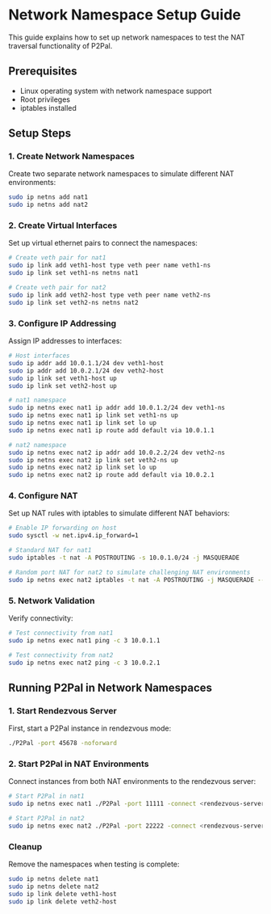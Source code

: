 # Network Namespace Setup Guide

This guide explains how to set up network namespaces to test the NAT traversal functionality of P2Pal.

## Prerequisites
- Linux operating system with network namespace support
- Root privileges
- iptables installed

## Setup Steps

### 1. Create Network Namespaces
Create two separate network namespaces to simulate different NAT environments:

```bash
sudo ip netns add nat1
sudo ip netns add nat2
```

### 2. Create Virtual Interfaces
Set up virtual ethernet pairs to connect the namespaces:

```bash
# Create veth pair for nat1
sudo ip link add veth1-host type veth peer name veth1-ns
sudo ip link set veth1-ns netns nat1

# Create veth pair for nat2
sudo ip link add veth2-host type veth peer name veth2-ns
sudo ip link set veth2-ns netns nat2
```

### 3. Configure IP Addressing
Assign IP addresses to interfaces:

```bash
# Host interfaces
sudo ip addr add 10.0.1.1/24 dev veth1-host
sudo ip addr add 10.0.2.1/24 dev veth2-host
sudo ip link set veth1-host up
sudo ip link set veth2-host up

# nat1 namespace
sudo ip netns exec nat1 ip addr add 10.0.1.2/24 dev veth1-ns
sudo ip netns exec nat1 ip link set veth1-ns up
sudo ip netns exec nat1 ip link set lo up
sudo ip netns exec nat1 ip route add default via 10.0.1.1

# nat2 namespace
sudo ip netns exec nat2 ip addr add 10.0.2.2/24 dev veth2-ns
sudo ip netns exec nat2 ip link set veth2-ns up
sudo ip netns exec nat2 ip link set lo up
sudo ip netns exec nat2 ip route add default via 10.0.2.1
```

### 4. Configure NAT
Set up NAT rules with iptables to simulate different NAT behaviors:

```bash
# Enable IP forwarding on host
sudo sysctl -w net.ipv4.ip_forward=1

# Standard NAT for nat1
sudo iptables -t nat -A POSTROUTING -s 10.0.1.0/24 -j MASQUERADE

# Random port NAT for nat2 to simulate challenging NAT environments
sudo ip netns exec nat2 iptables -t nat -A POSTROUTING -j MASQUERADE --random
```

### 5. Network Validation
Verify connectivity:

```bash
# Test connectivity from nat1
sudo ip netns exec nat1 ping -c 3 10.0.1.1

# Test connectivity from nat2
sudo ip netns exec nat2 ping -c 3 10.0.2.1
```

## Running P2Pal in Network Namespaces

### 1. Start Rendezvous Server
First, start a P2Pal instance in rendezvous mode:

```bash
./P2Pal -port 45678 -noforward
```

### 2. Start P2Pal in NAT Environments
Connect instances from both NAT environments to the rendezvous server:

```bash
# Start P2Pal in nat1
sudo ip netns exec nat1 ./P2Pal -port 11111 -connect <rendezvous-server-ip>:45678

# Start P2Pal in nat2
sudo ip netns exec nat2 ./P2Pal -port 22222 -connect <rendezvous-server-ip>:45678
```

### Cleanup
Remove the namespaces when testing is complete:

```bash
sudo ip netns delete nat1
sudo ip netns delete nat2
sudo ip link delete veth1-host
sudo ip link delete veth2-host
```
